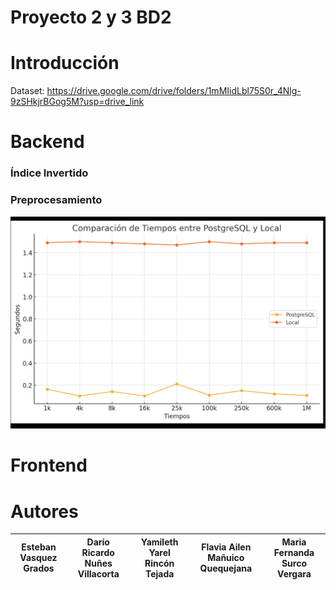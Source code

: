 # Proyecto 2 y 3 BD2

# Introducción


Dataset: https://drive.google.com/drive/folders/1mMIidLbl75S0r_4Nlg-9zSHkjrBGog5M?usp=drive_link 

# Backend
### Índice Invertido

### Preprocesamiento

![img1](/img1.png)

# Frontend


# Autores

|                     **Esteban Vasquez Grados**                   |                                 **Darío Ricardo Nuñes Villacorta**                                 |                       **Yamileth Yarel Rincón Tejada**                     |  **Flavia Ailen Mañuico Quequejana** |   **Maria Fernanda Surco Vergara**  |
|:----------------------------------------------------------------------------------:|:-----------------------------------------------------------------------------------:|:-----------------------------------------------------------------------------------:|:-----------------------------------------------------------------------------------:|:----:|
